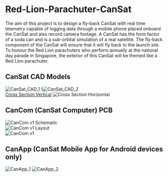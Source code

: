 # Red-Lion-Parachuter-CanSat
The aim of this project is to design a fly-back CanSat with real time telemetry capable of logging data through a mobile phone placed onboard the CanSat and also record camera footage. A CanSat has the form factor of a soda can and is a sub-orbital simulation of a real satellite. The fly-back component of the CanSat will ensure that it will fly back to the launch site. To honour the Red Lion parachuters who perform annually at the national day parade in Singapore, the exterior of this CanSat will be themed like a Red Lion parachuter.

## CanSat CAD Models
![CanSat_CAD_1](https://github.com/devKarthikRaj/Red-Lion-Parachuter-CanSat/assets/52725875/382ec1b5-057c-47b0-9c2a-1ddc611151a0)
!![CanSat_CAD_2](https://github.com/devKarthikRaj/Red-Lion-Parachuter-CanSat/assets/52725875/2d7120d7-6741-44d4-90fd-4bd77961f448) <br>
[Cross Section Vertical](https://github.com/devKarthikRaj/Red-Lion-Parachuter-CanSat/assets/52725875/5ac49200-2bfe-4bc2-ad6a-7b4fe186f5cf)
![Cross Section Horizontal](https://github.com/devKarthikRaj/Red-Lion-Parachuter-CanSat/assets/52725875/82b82195-0e7f-4842-bc9e-e71b5cdefd2f)
<br>
## CanCom (CanSat Computer) PCB
![CanCom v1 Schematic](https://github.com/devKarthikRaj/Red-Lion-Parachuter-CanSat/assets/52725875/1bee3d20-d1f2-4ddb-9134-6bc55d4cf0b0) <br>
![CanCom v1 Layout](https://github.com/devKarthikRaj/Red-Lion-Parachuter-CanSat/assets/52725875/97adbc51-e84b-47f1-af3c-41c3973d0d42) <br>
![CanCom v1](https://github.com/devKarthikRaj/Red-Lion-Parachuter-CanSat/assets/52725875/d71fdcc6-b1bd-43b9-aa40-a39fe1fb75a7) <br>

## CanApp (CanSat Mobile App for Android devices only)
![CanApp_1](https://github.com/devKarthikRaj/Red-Lion-Parachuter-CanSat/assets/52725875/823742fb-a99e-4c07-8420-aef94e293a2e)
![CanApp_2](https://github.com/devKarthikRaj/Red-Lion-Parachuter-CanSat/assets/52725875/b3a2ed54-1ce9-4e33-ab54-7a307446608d)
